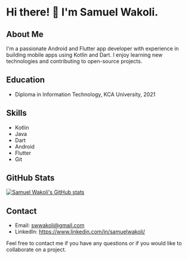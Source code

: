 # Hi there! 👋 I'm Samuel Wakoli.

## About Me

I'm a passionate Android and Flutter app developer with experience in building mobile apps using Kotlin and Dart. I enjoy learning new technologies and contributing to open-source projects. 

## Education

- Diploma in Information Technology, KCA University, 2021


## Skills

- Kotlin
- Java
- Dart
- Android
- Flutter
- Git


## GitHub Stats

[![Samuel Wakoli's GitHub stats](https://github-readme-stats.vercel.app/api?username=SamuelWakoli&show_icons=true&theme=radical)](https://github.com/SamuelWakoli/github-readme-stats)

## Contact

- Email: swwakoli@gmail.com
- LinkedIn: https://www.linkedin.com/in/samuelwakoli/

Feel free to contact me if you have any questions or if you would like to collaborate on a project.
